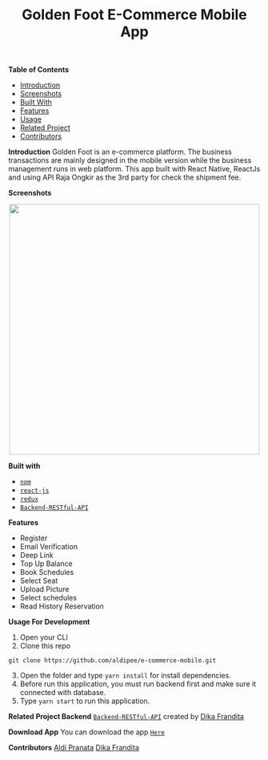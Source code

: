 <h1 align='center'>Golden Foot
E-Commerce Mobile App </h1>

<br>

**Table of Contents**

- [Introduction](#introduction)
- [Screenshots](#screenshots)
- [Built With](#built-with)
- [Features](#features)
- [Usage](#usage-for-development)
- [Related Project](#related-project-backend)
- [Contributors](#contributors)

**Introduction**
Golden Foot is an e-commerce platform. The business transactions are mainly designed in the mobile version while the business management runs in web platform. This app built with React Native, ReactJs and using API Raja Ongkir as the 3rd party for check the shipment fee.

**Screenshots**

<p align='center'>
<img width="500" src="https://raw.githubusercontent.com/aldipee/e-commerce-FE/development/assets/4.jpg" />
</p>

**Built with**

- [`npm`](https://www.npmjs.com/get-npm)
- [`react-js`](https://reactjs.org/docs/create-a-new-react-app.html)
- [`redux`](https://redux.js.org/introduction/getting-started)
- [`Backend-RESTful-API`](https://github.com/ainayaaurel/Backend-RESTful-API)

**Features**

- Register
- Email Verification
- Deep Link
- Top Up Balance
- Book Schedules
- Select Seat
- Upload Picture
- Select schedules
- Read History Reservation

**Usage For Development**

1. Open your CLI
2. Clone this repo

```
git clone https://github.com/aldipee/e-commerce-mobile.git
```

3. Open the folder and type `yarn install` for install dependencies.
4. Before run this application, you must run backend first and make sure it connected with database.
5. Type `yarn start` to run this application.

**Related Project Backend**
[`Backend-RESTful-API`](https://github.com/ainayaaurel/Backend-RESTful-API) created by [Dika Frandita](https://github.com/captaindika)

**Download App**
You can download the app [`Here`](https://github.com/ainayaaurel/Backend-RESTful-API)

**Contributors**
[Aldi Pranata](https://github.com/aldipee/)
[Dika Frandita](https://github.com/captaindika)
